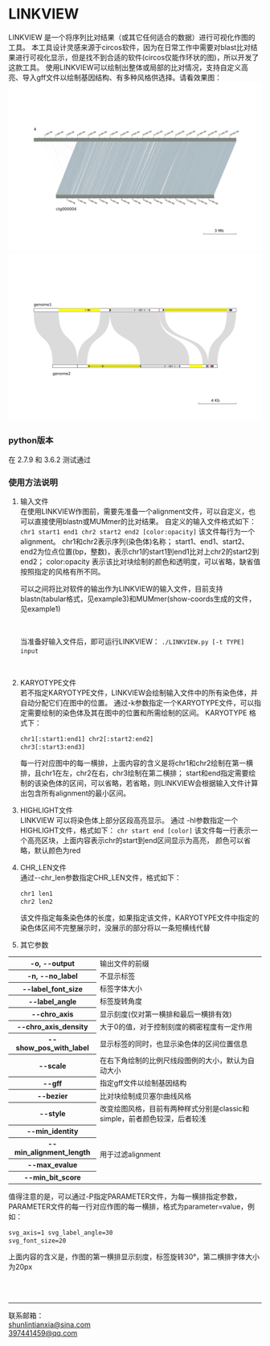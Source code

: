 # LINKVIEW
LINKVIEW 是一个将序列比对结果（或其它任何适合的数据）进行可视化作图的工具。
本工具设计灵感来源于circos软件，因为在日常工作中需要对blast比对结果进行可视化显示，但是找不到合适的软件(circos仅能作环状的图)，所以开发了这款工具。
使用LINKVIEW可以绘制出整体或局部的比对情况，支持自定义高亮、导入gff文件以绘制基因结构、有多种风格供选择。请看效果图：
![染色体比对图](imgs/example2.png)
![局部比对图](imgs/example3.png)

### python版本
在 2.7.9 和 3.6.2 测试通过

### 使用方法说明

1. 输入文件 <br>
    在使用LINKVIEW作图前，需要先准备一个alignment文件，可以自定义，也可以直接使用blastn或MUMmer的比对结果。
    自定义的输入文件格式如下：
    ```chr1 start1 end1 chr2 start2 end2 [color:opacity]```
    该文件每行为一个alignment。
    chr1和chr2表示序列(染色体)名称；
    start1、end1、start2、end2为位点位置(bp，整数)，表示chr1的start1到end1比对上chr2的start2到end2；
    color:opacity 表示该比对块绘制的颜色和透明度，可以省略，缺省值按照指定的风格有所不同。
    <br>

    可以之间将比对软件的输出作为LINKVIEW的输入文件，目前支持blastn(tabular格式，见example3)和MUMmer(show-coords生成的文件，见example1)

    <br>

    当准备好输入文件后，即可运行LINKVIEW：
    ```./LINKVIEW.py [-t TYPE] input```

    <br>
2. KARYOTYPE文件 <br>
    若不指定KARYOTYPE文件，LINKVIEW会绘制输入文件中的所有染色体，并自动分配它们在图中的位置。
    通过-k参数指定一个KARYOTYPE文件，可以指定需要绘制的染色体及其在图中的位置和所需绘制的区间。
    KARYOTYPE 格式下：
    ```
    chr1[:start1:end1] chr2[:start2:end2]
    chr3[:start3:end3]
    ```
    每一行对应图中的每一横排，上面内容的含义是将chr1和chr2绘制在第一横排，且chr1在左，chr2在右，chr3绘制在第二横排；
    start和end指定需要绘制的该染色体的区间，可以省略，若省略，则LINKVIEW会根据输入文件计算出包含所有alignment的最小区间。
    <br>
3. HIGHLIGHT文件 <br>
    LINKVIEW 可以将染色体上部分区段高亮显示。
    通过 -hl参数指定一个HIGHLIGHT文件，格式如下：
    ```chr start end [color]```
    该文件每一行表示一个高亮区块，上面内容表示chr的start到end区间显示为高亮，
    颜色可以省略，默认颜色为red
    <br>
4. CHR_LEN文件 <br>
   通过--chr_len参数指定CHR_LEN文件，格式如下：
    ```
    chr1 len1
    chr2 len2
    ```
    该文件指定每条染色体的长度，如果指定该文件，KARYOTYPE文件中指定的染色体区间不完整展示时，没展示的部分将以一条短横线代替
    <br>
5. 其它参数 <br>
   
  <table>
  <tr>
		<th>-o, --output</th>
		<td>输出文件的前缀</td>
	</tr>
	<tr>
    <th>-n, --no_label</th>
		<td>不显示标签</td>
	</tr>
	<tr>
    <th>--label_font_size</th>
    <td>标签字体大小</td>
  </tr>
	<tr>
    <th>--label_angle</th>
    <td>标签旋转角度</td>
  </tr>
	<tr>
    <th>--chro_axis</th>
    <td>显示刻度(仅对第一横排和最后一横排有效)</td>
  </tr>
	<tr>
    <th>--chro_axis_density</th>
    <td>大于0的值，对于控制刻度的稠密程度有一定作用</td>
  </tr>
  <tr>
    <th>--show_pos_with_label</th>
    <td>显示标签的同时，也显示染色体的区间位置信息</td>
  </tr>
  <tr>
    <th>--scale</th>
    <td>在右下角绘制的比例尺线段图例的大小，默认为自动大小</td>
  </tr>
  <tr>
    <th>--gff</th>
    <td>指定gff文件以绘制基因结构</td>
  </tr>
  <tr>
    <th>--bezier</th>
    <td>比对块绘制成贝塞尔曲线风格</td>
  </tr>
  <tr>
    <th>--style</th>
    <td>改变绘图风格，目前有两种样式分别是classic和simple，前者颜色较深，后者较浅</td>
  </tr>
  <tr>
    <th>--min_identity</th>
    <td rowspan="43">用于过滤alignment</td>
  </tr>
  <tr>
    <th>--min_alignment_length</th>
    
  </tr>
  <tr>
    <th>--max_evalue</th>
    
  </tr>
  <tr>
    <th>--min_bit_score</th>
  </tr>
</table>

值得注意的是，可以通过-P指定PARAMETER文件，为每一横排指定参数，PARAMETER文件的每一行对应作图的每一横排，格式为parameter=value，例如：
```
svg_axis=1 svg_label_angle=30
svg_font_size=20
```
上面内容的含义是，作图的第一横排显示刻度，标签旋转30°，第二横排字体大小为20px

<br>
<br>
<hr>

联系邮箱：<br>
<a href="mailto:shunlintianxia@sina.com">shunlintianxia@sina.com</a><br>
<a href="mailto:397441459@qq.com">397441459@qq.com</a>


         

